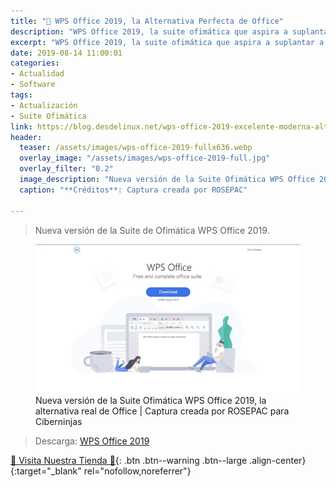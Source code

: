 ```yaml
---
title: "📰 WPS Office 2019, la Alternativa Perfecta de Office"
description: "WPS Office 2019, la suite ofimática que aspira a suplantar a Microsoft Office"
excerpt: "WPS Office 2019, la suite ofimática que aspira a suplantar a Microsoft Office"
date: 2019-08-14 11:00:01
categories:
- Actualidad
- Software
tags:
- Actualización
- Suite Ofimática
link: https://blog.desdelinux.net/wps-office-2019-excelente-moderna-alternativa-libreoffice/
header:
  teaser: /assets/images/wps-office-2019-fullx636.webp
  overlay_image: "/assets/images/wps-office-2019-full.jpg"
  overlay_filter: "0.2"
  image_description: "Nueva versión de la Suite Ofimática WPS Office 2019, la alternativa real de Office | Ciberninjas"
  caption: "**Créditos**: Captura creada por ROSEPAC"

---
```

> Nueva versión de la Suite de Ofimática WPS Office 2019.

<figure>
    <a href="/assets/images/wps-office-2019-full.webp" class="image-popup"><img src="/assets/images/wps-office-2019-fullx636.webp"></a>
    <figcaption>Nueva versión de la Suite Ofimática WPS Office 2019, la alternativa real de Office | Captura creada por ROSEPAC para Ciberninjas</figcaption>
</figure>

> Descarga: [WPS Office 2019](https://www.wps.com/es-MX/download/ "Descarga de la nueva versión de la Suite Ofimática WPS Office 2019, la única alternativa real de Office: Ciberninjas")

[🎁 Visita Nuestra Tienda 🎁](https://www.amazon.es/shop/cibercursos){: .btn .btn--warning .btn--large .align-center}{:target="_blank" rel="nofollow,noreferrer"}